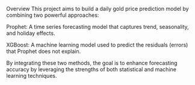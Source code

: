 Overview
This project aims to build a daily gold price prediction model by combining two powerful approaches:

Prophet: A time series forecasting model that captures trend, seasonality, and holiday effects.

XGBoost: A machine learning model used to predict the residuals (errors) that Prophet does not explain.

By integrating these two methods, the goal is to enhance forecasting accuracy by leveraging the strengths of both statistical and machine learning techniques.
